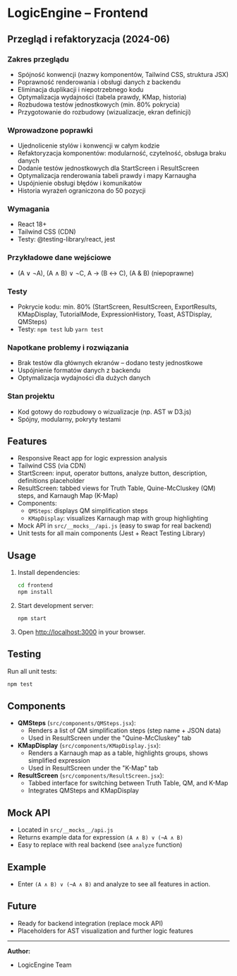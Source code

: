 # LogicEngine – Frontend

## Przegląd i refaktoryzacja (2024-06)

### Zakres przeglądu
- Spójność konwencji (nazwy komponentów, Tailwind CSS, struktura JSX)
- Poprawność renderowania i obsługi danych z backendu
- Eliminacja duplikacji i niepotrzebnego kodu
- Optymalizacja wydajności (tabela prawdy, KMap, historia)
- Rozbudowa testów jednostkowych (min. 80% pokrycia)
- Przygotowanie do rozbudowy (wizualizacje, ekran definicji)

### Wprowadzone poprawki
- Ujednolicenie stylów i konwencji w całym kodzie
- Refaktoryzacja komponentów: modularność, czytelność, obsługa braku danych
- Dodanie testów jednostkowych dla StartScreen i ResultScreen
- Optymalizacja renderowania tabeli prawdy i mapy Karnaugha
- Uspójnienie obsługi błędów i komunikatów
- Historia wyrażeń ograniczona do 50 pozycji

### Wymagania
- React 18+
- Tailwind CSS (CDN)
- Testy: @testing-library/react, jest

### Przykładowe dane wejściowe
- (A ∨ ¬A), (A ∧ B) ∨ ¬C, A → (B ↔ C), (A & B) (niepoprawne)

### Testy
- Pokrycie kodu: min. 80% (StartScreen, ResultScreen, ExportResults, KMapDisplay, TutorialMode, ExpressionHistory, Toast, ASTDisplay, QMSteps)
- Testy: `npm test` lub `yarn test`

### Napotkane problemy i rozwiązania
- Brak testów dla głównych ekranów – dodano testy jednostkowe
- Uspójnienie formatów danych z backendu
- Optymalizacja wydajności dla dużych danych

### Stan projektu
- Kod gotowy do rozbudowy o wizualizacje (np. AST w D3.js)
- Spójny, modularny, pokryty testami

## Features
- Responsive React app for logic expression analysis
- Tailwind CSS (via CDN)
- StartScreen: input, operator buttons, analyze button, description, definitions placeholder
- ResultScreen: tabbed views for Truth Table, Quine-McCluskey (QM) steps, and Karnaugh Map (K-Map)
- Components:
  - `QMSteps`: displays QM simplification steps
  - `KMapDisplay`: visualizes Karnaugh map with group highlighting
- Mock API in `src/__mocks__/api.js` (easy to swap for real backend)
- Unit tests for all main components (Jest + React Testing Library)

## Usage
1. Install dependencies:
   ```bash
   cd frontend
   npm install
   ```
2. Start development server:
   ```bash
   npm start
   ```
3. Open [http://localhost:3000](http://localhost:3000) in your browser.

## Testing
Run all unit tests:
```bash
npm test
```

## Components
- **QMSteps** (`src/components/QMSteps.jsx`):
  - Renders a list of QM simplification steps (step name + JSON data)
  - Used in ResultScreen under the "Quine-McCluskey" tab
- **KMapDisplay** (`src/components/KMapDisplay.jsx`):
  - Renders a Karnaugh map as a table, highlights groups, shows simplified expression
  - Used in ResultScreen under the "K-Map" tab
- **ResultScreen** (`src/components/ResultScreen.jsx`):
  - Tabbed interface for switching between Truth Table, QM, and K-Map
  - Integrates QMSteps and KMapDisplay

## Mock API
- Located in `src/__mocks__/api.js`
- Returns example data for expression `(A ∧ B) ∨ (¬A ∧ B)`
- Easy to replace with real backend (see `analyze` function)

## Example
- Enter `(A ∧ B) ∨ (¬A ∧ B)` and analyze to see all features in action.

## Future
- Ready for backend integration (replace mock API)
- Placeholders for AST visualization and further logic features

---

**Author:**
- LogicEngine Team 